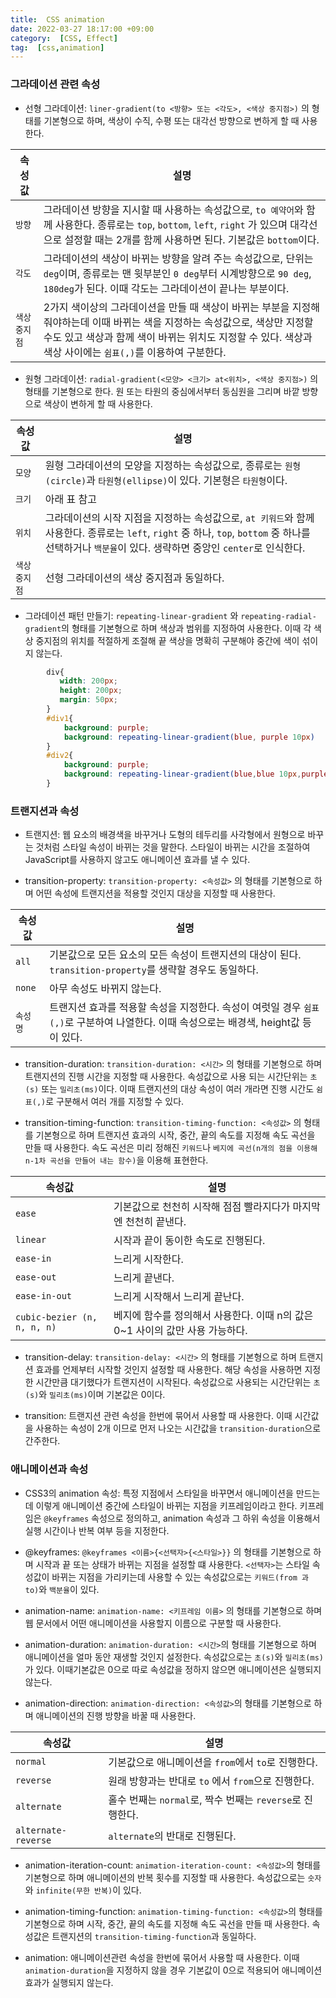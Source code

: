 ```yaml
---
title:  CSS animation
date: 2022-03-27 18:17:00 +09:00
category:  [CSS, Effect]
tag:  [css,animation]
---
```


### 그라데이션 관련 속성

- 선형 그라데이션:  `liner-gradient(to <방향> 또는 <각도>, <색상 중지점>)` 의 형태를 기본형으로 하며, 색상이 수직, 수평 또는 대각선 방향으로 변하게 할 때 사용한다.

| 속성값 | 설명 |
| --- | --- |
| `방향` | 그라데이션 방향을 지시할 때 사용하는 속성값으로, `to 예약어`와 함께 사용한다. 종류로는 `top`, `bottom`, `left`, `right` 가 있으며 대각선으로 설정할 때는 2개를 함께 사용하면 된다. 기본값은 `bottom`이다. |
| `각도` | 그라데이션의 색상이 바뀌는 방향을 알려 주는 속성값으로, 단위는 `deg`이며, 종류로는 맨 윗부분인 `0 deg`부터 시계방향으로 `90 deg`, `180deg`가 된다. 이때 각도는 그라데이션이 끝나는 부분이다. |
| `색상 중지점` | 2가지 색이상의 그라데이션을 만들 때 색상이 바뀌는 부분을 지정해 줘야하는데 이때 바뀌는 색을 지정하는 속성값으로, 색상만 지정할 수도 있고 색상과 함께 색이 바뀌는 위치도 지정할 수 있다. 색상과 색상 사이에는 `쉼표(,)`를 이용하여 구분한다. |

- 원형 그라데이션: `radial-gradient(<모양> <크기> at<위치>, <색상 중지점>)` 의 형태를 기본형으로 한다. 원 또는 타원의 중심에서부터 동심원을 그리며 바깥 방향으로 색상이 변하게 할 때 사용한다.

| 속성값 | 설명 |
| --- | --- |
| `모양` | 원형 그라데이션의 모양을 지정하는 속성값으로, 종류로는 `원형(circle)`과 `타원형(ellipse)`이 있다. 기본형은 `타원형`이다. |
| `크기` | 아래 표 참고 |
| `위치` | 그라데이션의 시작 지점을 지정하는 속성값으로, `at 키워드`와 함께 사용한다. 종류로는 `left`, `right` 중 하나, `top`, `bottom` 중 하나를 선택하거나 `백분율`이 있다. 생략하면 중앙인 `center`로 인식한다. |
| `색상 중지점` | 선형 그라데이션의 색상 중지점과 동일하다. |

- 그라데이션 패턴 만들기: `repeating-linear-gradient` 와 `repeating-radial-gradient`의 형태를 기본형으로 하며 색상과 범위를 지정하여 사용한다. 이때 각 색상 중지점의 위치를 적절하게 조절해 끝 색상을 명확히 구분해야 중간에 색이 섞이지 않는다.

```css
        div{
           width: 200px;
           height: 200px; 
           margin: 50px;
        }
        #div1{
            background: purple;
            background: repeating-linear-gradient(blue, purple 10px)
        }
        #div2{
            background: purple;
            background: repeating-linear-gradient(blue,blue 10px,purple 10px, purple 20px)
        }
```

### 트랜지션과 속성

- 트랜지션: 웹 요소의 배경색을 바꾸거나 도형의 테두리를 사각형에서 원형으로 바꾸는 것처럼 스타일 속성이 바뀌는 것을 말한다. 스타일이 바뀌는 시간을 조절하여 JavaScript를 사용하지 않고도 애니메이션 효과를 낼 수 있다.

- transition-property: `transition-property: <속성값>` 의 형태를 기본형으로 하며 어떤 속성에 트랜지션을 적용할 것인지 대상을 지정할 때 사용한다.

| 속성값 | 설명 |
| --- | --- |
| `all` | 기본값으로 모든 요소의 모든 속성이 트랜지션의 대상이 된다. `transition-property`를 생략할 경우도 동일하다. |
| `none` | 아무 속성도 바뀌지 않는다. |
| `속성 명` | 트랜지션 효과를 적용할 속성을 지정한다. 속성이 여럿일 경우 `쉼표(,)`로 구분하여 나열한다. 이때 속성으로는 배경색, height값 등이 있다. |

- transition-duration: `transition-duration: <시간>` 의 형태를 기본형으로 하며 트랜지션의 진행 시간을 지정할 때 사용한다. 속성값으로 사용 되는 시간단위는 `초(s)` 또는 `밀리초(ms)`이다. 이때 트랜지션의 대상 속성이 여러 개라면 진행 시간도 `쉼표(,)`로 구분해서 여러 개를 지정할 수 있다.

- transition-timing-function: `transition-timing-function: <속성값>` 의 형태를 기본형으로 하며 트랜지션 효과의 시작, 중간, 끝의 속도를 지정해 속도 곡선을 만들 때 사용한다. 속도 곡선은 미리 정해진 `키워드`나 `베지에 곡선(n개의 점을 이용해 n-1차 곡선을 만들어 내는 함수)`을 이용해 표현한다.

| 속성값 | 설명 |
| --- | --- |
| `ease` | 기본값으로 천천히 시작해 점점 빨라지다가 마지막엔 천천히 끝낸다. |
| `linear` | 시작과 끝이 동이한 속도로 진행된다. |
| `ease-in` | 느리게 시작한다. |
| `ease-out` | 느리게 끝낸다. |
| `ease-in-out` | 느리게 시작해서 느리게 끝난다. |
| `cubic-bezier (n, n, n, n)` | 베지에 함수를 정의해서 사용한다. 이때 n의 값은 0~1 사이의 값만 사용 가능하다. |

- transition-delay: `transition-delay: <시간>` 의 형태를 기본형으로 하며 트랜지션 효과를 언제부터 시작할 것인지 설정할 때 사용한다. 해당 속성을 사용하면 지정한 시간만큼 대기했다가 트랜지션이 시작된다. 속성값으로 사용되는 시간단위는 `초(s)`와 `밀리초(ms)`이며 기본값은 0이다.

- transition: 트랜지션 관련 속성을 한번에 묶어서 사용할 때 사용한다. 이때 시간값을 사용하는 속성이 2개 이므로 먼저 나오는 시간값을 `transition-duration`으로 간주한다.

### 애니메이션과 속성

- CSS3의 animation 속성: 특정 지점에서 스타일을 바꾸면서 애니메이션을 만드는데 이렇게 애니메이션 중간에 스타일이 바뀌는 지점을 키프레임이라고 한다. 키프레임은 `@keyframes` 속성으로 정의하고,  animation 속성과 그 하위 속성을 이용해서 실행 시간이나 반복 여부 등을 지정한다.

- @keyframes: `@keyframes <이름>{<선택자>{<스타일>}}` 의 형태를 기본형으로 하며 시작과 끝 또는 상태가 바뀌는 지점을 설정할 떄 사용한다. `<선택자>`는 스타일 속성값이 바뀌는 지점을 가리키는데 사용할 수 있는 속성값으로는 `키워드(from 과 to)`와 `백분율`이 있다.

- animation-name: `animation-name: <키프레임 이름>` 의 형태를 기본형으로 하며 웹 문서에서 어떤 애니메이션을 사용할지 이름으로 구분할 때 사용한다.

- animation-duration: `animation-duration: <시간>`의 형태를 기본형으로 하며 애니메이션을 얼마 동안 재생할 것인지 설정한다. 속성값으로는 `초(s)`와 `밀리초(ms)`가 있다. 이때기본값은 0으로 따로 속성값을 정하지 않으면 애니메이션은 실행되지 않는다.

- animation-direction: `animation-direction: <속성값>`의 형태를 기본형으로 하며 애니메이션의 진행 방향을 바꿀 때 사용한다.

| 속성값 | 설명 |
| --- | --- |
| `normal` | 기본값으로 애니메이션을 `from`에서 `to`로 진행한다. |
| `reverse` | 원래 방향과는 반대로 `to` 에서 `from`으로 진행한다. |
| `alternate` | 홀수 번째는 `normal`로, 짝수 번째는 `reverse`로 진행한다. |
| `alternate-reverse` | `alternate`의 반대로 진행된다. |

- animation-iteration-count: `animation-iteration-count: <속성값>`의 형태를 기본형으로 하며 애니메이션의 반복 횟수를 지정할 때 사용한다. 속성값으로는 `숫자`와 `infinite(무한 반복)`이 있다.

- animation-timing-function: `animation-timing-function: <속성값>`의 형태를 기본형으로 하며 시작, 중간, 끝의 속도를 지정해 속도 곡선을 만들 때 사용한다. 속성값은 트랜지션의 `transition-timing-function`과 동일하다.

- animation: 애니메이션관련 속성을 한번에 묶어서 사용할 때 사용한다. 이때 `animation-duration`을 지정하지 않을 경우 기본값이 0으로 적용되어 애니메이션 효과가 실행되지 않는다.
